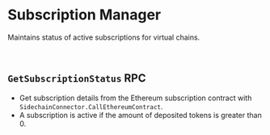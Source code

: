 # Subscription Manager

Maintains status of active subscriptions for virtual chains.

&nbsp;
## `GetSubscriptionStatus` RPC

* Get subscription details from the Ethereum subscription contract with `SidechainConnector.CallEthereumContract`.
* A subscription is active if the amount of deposited tokens is greater than 0.
